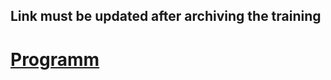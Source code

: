 ## Link must be updated after archiving the training
# [Programm](https://yandex.ru/yaintern/training/algorithm-training)
